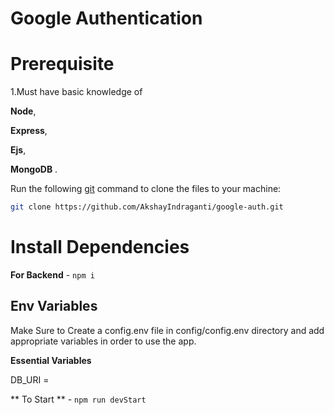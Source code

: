 # Google Authentication

# Prerequisite

1.Must have basic knowledge of

**Node**,

**Express**,

**Ejs**,

**MongoDB** .

Run the following [git](https://git-scm.com/downloads) command to clone the files to your machine:

```bash
git clone https://github.com/AkshayIndraganti/google-auth.git
```

# Install Dependencies

**For Backend** - `npm i`

## Env Variables

Make Sure to Create a config.env file in config/config.env directory and add appropriate variables in order to use the app.

**Essential Variables**

DB_URI =

** To Start ** - `npm run devStart`
